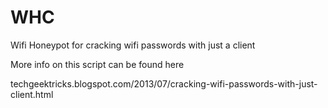 WHC
===

Wifi Honeypot for cracking wifi passwords with just a client 

More info on this script can be found here 

techgeektricks.blogspot.com/2013/07/cracking-wifi-passwords-with-just-client.html
